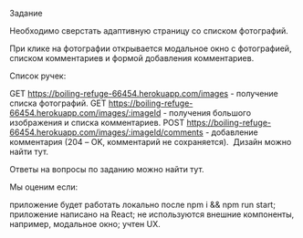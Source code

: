 Задание

Необходимо сверстать адаптивную страницу со списком фотографий. ​

При клике на фотографии открывается модальное окно с фотографией, списком комментариев и формой добавления комментариев. ​

Список ручек:

GET https://boiling-refuge-66454.herokuapp.com/images - получение списка фотографий.
GET https://boiling-refuge-66454.herokuapp.com/images/:imageId - получения большого изображения и списка комментариев.
POST https://boiling-refuge-66454.herokuapp.com/images/:imageId/comments - добавление комментария (204 – OK, комментарий не сохраняется).
​ Дизайн можно найти тут. ​

Ответы на вопросы по заданию можно найти тут. ​

Мы оценим если:

приложение будет работать локально после npm i && npm run start;
приложение написано на React;
не используются внешние компоненты, например, модальное окно;
учтен UX.
